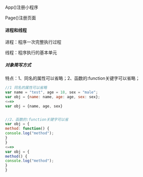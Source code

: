 App()注册小程序

Page()注册页面



#### 进程和线程

进程：程序一次完整执行过程

线程：程序执行的基本单元



##### 对象简写方式

特点：1、同名的属性可以省略；2、函数的:function关键字可以省略；

```javascript
//1 同名的属性可以省略
var name = "test", age = 18, sex = "male";
var obj = {name: name, age: age, sex: sex};
<==>
var obj = {name, age, sex}


//2、函数的:function关键字可以省
var obj = {
method: function() {
console.log("method");
}
}
<==>
var obj = {
method() {
console.log("method");
}
}

```

